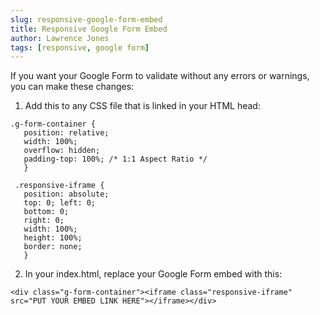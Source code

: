 ```yaml
---
slug: responsive-google-form-embed
title: Responsive Google Form Embed
author: Lawrence Jones
tags: [responsive, google form]
---
```


If you want your Google Form to validate without any errors or warnings, you can make these changes: 

1. Add this to any CSS file that is linked in your HTML head: 

```
.g-form-container {    
   position: relative; 
   width: 100%; 
   overflow: hidden; 
   padding-top: 100%; /* 1:1 Aspect Ratio */ 
   } 
   
 .responsive-iframe { 
   position: absolute; 
   top: 0; left: 0; 
   bottom: 0; 
   right: 0; 
   width: 100%; 
   height: 100%; 
   border: none; 
   } 
```
2. In your index.html, replace your Google Form embed with this:

```
<div class="g-form-container"><iframe class="responsive-iframe" src="PUT YOUR EMBED LINK HERE"></iframe></div>
```



